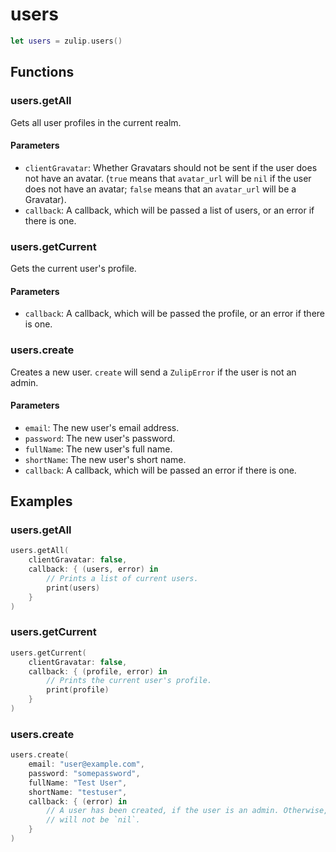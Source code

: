 # users

```swift
let users = zulip.users()
```

## Functions

### users.getAll

Gets all user profiles in the current realm.

#### Parameters

 - `clientGravatar`: Whether Gravatars should not be sent if the user
   does not have an avatar. (`true` means that `avatar_url` will be
   `nil` if the user does not have an avatar; `false` means that an
   `avatar_url` will be a Gravatar).
 - `callback`: A callback, which will be passed a list of users, or an
   error if there is one.

### users.getCurrent

Gets the current user's profile.

#### Parameters

 - `callback`: A callback, which will be passed the profile, or an
   error if there is one.

### users.create

Creates a new user. `create` will send a `ZulipError` if the user is not an
admin.

#### Parameters

 - `email`: The new user's email address.
 - `password`: The new user's password.
 - `fullName`: The new user's full name.
 - `shortName`: The new user's short name.
 - `callback`: A callback, which will be passed an error if there is
   one.

## Examples

### users.getAll

```swift
users.getAll(
    clientGravatar: false,
    callback: { (users, error) in
        // Prints a list of current users.
        print(users)
    }
)
```

### users.getCurrent

```swift
users.getCurrent(
    clientGravatar: false,
    callback: { (profile, error) in
        // Prints the current user's profile.
        print(profile)
    }
)
```

### users.create

```swift
users.create(
    email: "user@example.com",
    password: "somepassword",
    fullName: "Test User",
    shortName: "testuser",
    callback: { (error) in
        // A user has been created, if the user is an admin. Otherwise, `error`
        // will not be `nil`.
    }
)
```
